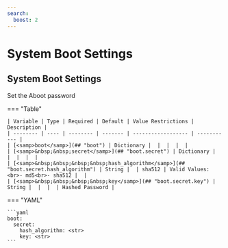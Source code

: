```yaml
---
search:
  boost: 2
---
```


# System Boot Settings

## System Boot Settings

Set the Aboot password

=== "Table"

    | Variable | Type | Required | Default | Value Restrictions | Description |
    | -------- | ---- | -------- | ------- | ------------------ | ----------- |
    | [<samp>boot</samp>](## "boot") | Dictionary |  |  |  |  |
    | [<samp>&nbsp;&nbsp;secret</samp>](## "boot.secret") | Dictionary |  |  |  |  |
    | [<samp>&nbsp;&nbsp;&nbsp;&nbsp;hash_algorithm</samp>](## "boot.secret.hash_algorithm") | String |  | sha512 | Valid Values:<br>- md5<br>- sha512 |  |
    | [<samp>&nbsp;&nbsp;&nbsp;&nbsp;key</samp>](## "boot.secret.key") | String |  |  |  | Hashed Password |

=== "YAML"

    ```yaml
    boot:
      secret:
        hash_algorithm: <str>
        key: <str>
    ```
